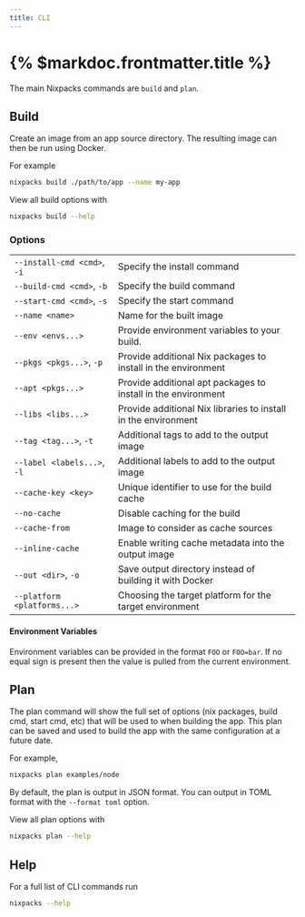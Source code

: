 ```yaml
---
title: CLI
---
```


# {% $markdoc.frontmatter.title %}

The main Nixpacks commands are `build` and `plan`.

## Build

Create an image from an app source directory. The resulting image can then be run using Docker.

For example

```sh
nixpacks build ./path/to/app --name my-app
```

View all build options with

```sh
nixpacks build --help
```

### Options

|                             |                                                                |
| :-------------------------- | :------------------------------------------------------------- |
| `--install-cmd <cmd>`, `-i` | Specify the install command                                    |
| `--build-cmd <cmd>`, `-b`   | Specify the build command                                      |
| `--start-cmd <cmd>`, `-s`   | Specify the start command                                      |
| `--name <name>`             | Name for the built image                                       |
| `--env <envs...>`           | Provide environment variables to your build.                   |
| `--pkgs <pkgs...>`, `-p`    | Provide additional Nix packages to install in the environment  |
| `--apt <pkgs...>`           | Provide additional apt packages to install in the environment  |
| `--libs <libs...>`          | Provide additional Nix libraries to install in the environment |
| `--tag <tag...>`, `-t`      | Additional tags to add to the output image                     |
| `--label <labels...>`, `-l` | Additional labels to add to the output image                   |
| `--cache-key <key>`         | Unique identifier to use for the build cache                   |
| `--no-cache`                | Disable caching for the build                                  |
| `--cache-from`              | Image to consider as cache sources                             |
| `--inline-cache`            | Enable writing cache metadata into the output image            |
| `--out <dir>`, `-o`         | Save output directory instead of building it with Docker       |
| `--platform <platforms...>` | Choosing the target platform for the target environment        |

#### Environment Variables

Environment variables can be provided in the format `FOO` or `FOO=bar`. If no equal sign is present then the value is pulled from the current environment.

## Plan

The plan command will show the full set of options (nix packages, build cmd, start cmd, etc) that will be used to when building the app. This plan can be saved and used to build the app with the same configuration at a future date.

For example,

```sh
nixpacks plan examples/node
```

By default, the plan is output in JSON format. You can output in TOML format with the `--format toml` option.

View all plan options with

```sh
nixpacks plan --help
```

## Help

For a full list of CLI commands run

```sh
nixpacks --help
```
